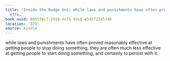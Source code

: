 ```yaml
---
title: 'Inside the Nudge Uni: while laws and punishments have often proved reasonably
  effe…'
book_uuid: 8095f6c7-1918-4c71-93c8-e5d2f21457d8
location: '373'
source: kindle
---
```


while laws and punishments have often proved reasonably effective at getting people to stop doing something, they are often much less effective at getting people to start doing something, and certainly to persist with it.